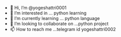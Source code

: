 - 👋 Hi, I’m @yogeshattri0001
- 👀 I’m interested in ... python learning
- 🌱 I’m currently learning ... python language
- 💞️ I’m looking to collaborate on ...python project
- 📫 How to reach me ...telegram id yogeshattri0002

<!---
yogeshattri0001/yogeshattri0001 is a ✨ special ✨ repository because its `README.md` (this file) appears on your GitHub profile.
You can click the Preview link to take a look at your changes.
--->
